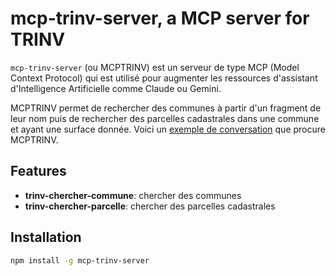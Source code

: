 # mcp-trinv-server, a MCP server for TRINV

`mcp-trinv-server` (ou MCPTRINV) est un serveur de type MCP (Model
Context Protocol) qui est utilisé pour augmenter les ressources
d'assistant d'Intelligence Artificielle comme Claude ou Gemini.

MCPTRINV permet de rechercher des communes à partir d'un fragment de
leur nom puis de rechercher des parcelles cadastrales dans une commune
et ayant une surface donnée. Voici un
[exemple de conversation](https://youtu.be/Q7Q4PMpnmSw) que
procure MCPTRINV.

## Features

- **trinv-chercher-commune**: chercher des communes 
- **trinv-chercher-parcelle**: chercher des parcelles cadastrales

## Installation

```bash
npm install -g mcp-trinv-server
```

